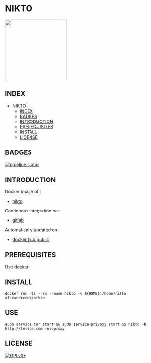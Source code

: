 # NIKTO

<img src="https://assets.gitlab-static.net/uploads/-/system/project/avatar/12904458/unnamed.png" width="200" height="200"/>

## INDEX

- [NIKTO](#nikto)
  - [INDEX](#index)
  - [BADGES](#badges)
  - [INTRODUCTION](#introduction)
  - [PREREQUISITES](#prerequisites)
  - [INSTALL](#install)
  - [LICENSE](#license)

## BADGES

[![pipeline status](https://gitlab.com/oda-alexandre/nikto/badges/master/pipeline.svg)](https://gitlab.com/oda-alexandre/nikto/commits/master)

## INTRODUCTION

Docker image of :

- [nikto](https://cirt.net/Nikto2)

Continuous integration on :

- [gitlab](https://gitlab.com/oda-alexandre/nikto/pipelines)

Automatically updated on :

- [docker hub public](https://hub.docker.com/r/alexandreoda/nikto)

## PREREQUISITES

Use [docker](https://www.docker.com)

## INSTALL

```docker run -ti --rm --name nikto -v ${HOME}:/home/nikto alexandreoda/nikto```

## USE

```sudo service tor start && sudo service privoxy start && nikto -h http://lesite.com -useproxy```

## LICENSE

[![GPLv3+](http://gplv3.fsf.org/gplv3-127x51.png)](https://gitlab.com/oda-alexandre/nikto/blob/master/LICENSE)
